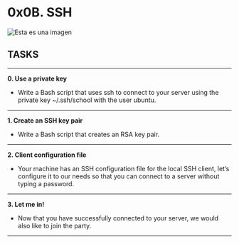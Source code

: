 # 0x0B. SSH

![Esta es una imagen](https://s3.amazonaws.com/intranet-projects-files/holbertonschool-sysadmin_devops/244/zPVRKhPsUP5lK.gif)

## TASKS

____________________________________________________________
**0. Use a private key**
- Write a Bash script that uses ssh to connect to your server using the private key ~/.ssh/school with the user ubuntu.
____________________________________________________________
**1. Create an SSH key pair**
- Write a Bash script that creates an RSA key pair.
____________________________________________________________
**2. Client configuration file**
- Your machine has an SSH configuration file for the local SSH client, let’s configure it to our needs so that you can connect to a server without typing a password.
____________________________________________________________
**3. Let me in!**
- Now that you have successfully connected to your server, we would also like to join the party.
____________________________________________________________
